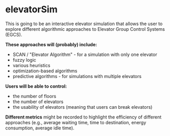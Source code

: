# elevatorSim

This is going to be an interactive elevator simulation that allows the user to explore different algorithmic approaches to Elevator Group Control Systems (EGCS).

**These approaches will (probably) include:**
- SCAN / "Elevator Algorithm" - for a simulation with only one elevator
- fuzzy logic
- various heuristics
- optimization-based algorithms
- predictive algorithms - for simulations with multiple elevators

**Users will be able to control:**
- the number of floors
- the number of elevators
- the usability of elevators (meaning that users can break elevators)

**Different metrics** might be recorded to highlight the efficiency of different approaches (e.g., average waiting time, time to destination, energy consumption, average idle time).
